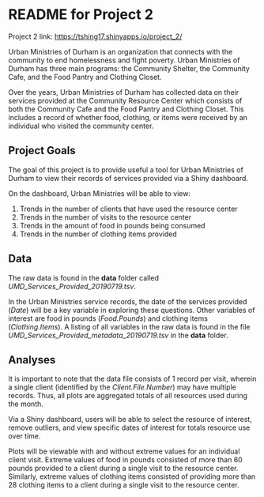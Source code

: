 # README for Project 2

Project 2 link: <https://tshing17.shinyapps.io/project_2/>

Urban Ministries of Durham is an organization that connects with the community to end homelessness and fight poverty.  Urban Ministries of Durham has three main programs: the Community Shelter, the Community Cafe, and the Food Pantry and Clothing Closet.

Over the years, Urban Ministries of Durham has collected data on their services provided at the Community Resource Center which consists of both the Community Cafe and the Food Pantry and Clothing Closet.  This includes a record of whether food, clothing, or items were received by an individual who visited the community center.

## Project Goals

The goal of this project is to provide useful a tool for Urban Ministries of Durham to view their records of services provided via a Shiny dashboard.

On the dashboard, Urban Ministries will be able to view:
1. Trends in the number of clients that have used the resource center
2. Trends in the number of visits to the resource center
3. Trends in the amount of food in pounds being consumed
4. Trends in the number of clothing items provided

## Data

The raw data is found in the **data** folder called *UMD_Services_Provided_20190719.tsv*.

In the Urban Ministries service records, the date of the services provided (*Date*) will be a key variable in exploring these questions.  Other variables of interest are food in pounds (*Food.Pounds*) and clothing items (*Clothing.Items*).  A listing of all variables in the raw data is found in the file *UMD_Services_Provided_metadata_20190719.tsv* in the **data** folder.

## Analyses

It is important to note that the data file consists of 1 record per visit, wherein a single client (identified by the *Client.File.Number*) may have multiple records.  Thus, all plots are aggregated totals of all resources used during the month.

Via a Shiny dashboard, users will be able to select the resource of interest, remove outliers, and view specific dates of interest for totals resource use over time.

Plots will be viewable with and without extreme values for an individual client visit.  Extreme values of food in pounds consisted of more than 60 pounds provided to a client during a single visit to the resource center.  Similarly, extreme values of clothing items consisted of providing more than 28 clothing items to a client during a single visit to the resource center.